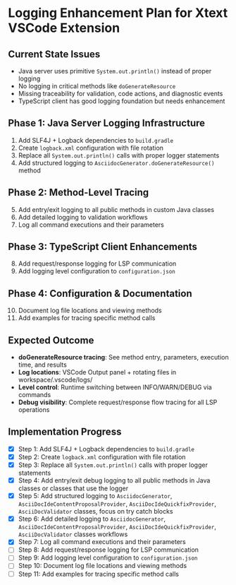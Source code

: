 # Logging Enhancement Plan for Xtext VSCode Extension

## **Current State Issues**
- Java server uses primitive `System.out.println()` instead of proper logging
- No logging in critical methods like `doGenerateResource` 
- Missing traceability for validation, code actions, and diagnostic events
- TypeScript client has good logging foundation but needs enhancement

## **Phase 1: Java Server Logging Infrastructure**
1. Add SLF4J + Logback dependencies to `build.gradle`
2. Create `logback.xml` configuration with file rotation
3. Replace all `System.out.println()` calls with proper logger statements
4. Add structured logging to `AsciidocGenerator.doGenerateResource()` method

## **Phase 2: Method-Level Tracing**  
5. Add entry/exit logging to all public methods in custom Java classes
6. Add detailed logging to validation workflows
7. Log all command executions and their parameters

## **Phase 3: TypeScript Client Enhancements**
8. Add request/response logging for LSP communication
9. Add logging level configuration to `configuration.json`

## **Phase 4: Configuration & Documentation**
10. Document log file locations and viewing methods
11. Add examples for tracing specific method calls

## **Expected Outcome**
- **doGenerateResource tracing**: See method entry, parameters, execution time, and results
- **Log locations**: VSCode Output panel + rotating files in workspace/.vscode/logs/
- **Level control**: Runtime switching between INFO/WARN/DEBUG via commands
- **Debug visibility**: Complete request/response flow tracing for all LSP operations

## **Implementation Progress**
- [x] Step 1: Add SLF4J + Logback dependencies to `build.gradle`
- [x] Step 2: Create `logback.xml` configuration with file rotation
- [x] Step 3: Replace all `System.out.println()` calls with proper logger statements
- [x] Step 4: Add entry/exit debug logging to all public methods in Java classes or classes that use the logger
- [x] Step 5: Add structured logging to `AsciidocGenerator`, `AsciiDocIdeContentProposalProvider`, `AsciiDocIdeQuickfixProvider`, `AsciiDocValidator` classes, focus on try catch blocks
- [x] Step 6: Add detailed logging to `AsciidocGenerator`, `AsciiDocIdeContentProposalProvider`, `AsciiDocIdeQuickfixProvider`, `AsciiDocValidator` classes workflows
- [x] Step 7: Log all command executions and their parameters
- [ ] Step 8: Add request/response logging for LSP communication
- [ ] Step 9: Add logging level configuration to `configuration.json`
- [ ] Step 10: Document log file locations and viewing methods
- [ ] Step 11: Add examples for tracing specific method calls